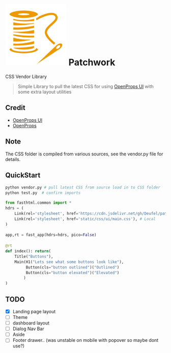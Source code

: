 
#  <img src="favicon.svg" alt="Project Icon Thread and Needle"> Patchwork

CSS Vendor Library

> Simple Library to pull the latest CSS for using [OpenProps UI](https://open-props-ui.netlify.app/)
> with some extra layout utilities

## Credit
 - [OpenProps UI](https://open-props-ui.netlify.app/)
 - [OpenProps](https://open-props.style/)

## Note
The CSS folder is compiled from various sources, see the vendor.py file for details.

## QuickStart
```bash
python vendor.py # pull latest CSS from source load in to CSS folder
python test.py  # confirm imports
```

```python
from fasthtml.common import *
hdrs = (
    Link(rel='stylesheet', href='https://cdn.jsdelivr.net/gh/Deufel/patchwork@master/css/ui/main.css'), # CDN
    Link(rel='stylesheet', href='static/css/ui/main.css'), # Local
)

app,rt = fast_app(hdrs=hdrs, pico=False)

@rt
def index(): return(
    Title("Buttons"),
    Main(H1("Lets see what some buttons look like"),
         Button(cls="button outlined")("Outlined")
         Button(cls="button elevated")("Elevated")
        )
)
```


## TODO
- [x] Landing page layout
- [ ] Theme
- [ ] dashboard layout
- [ ] Dialog Nav Bar
- [ ] Aside
- [ ] Footer drawer.. (was unstable on mobile with popover so maybe dont use?)
